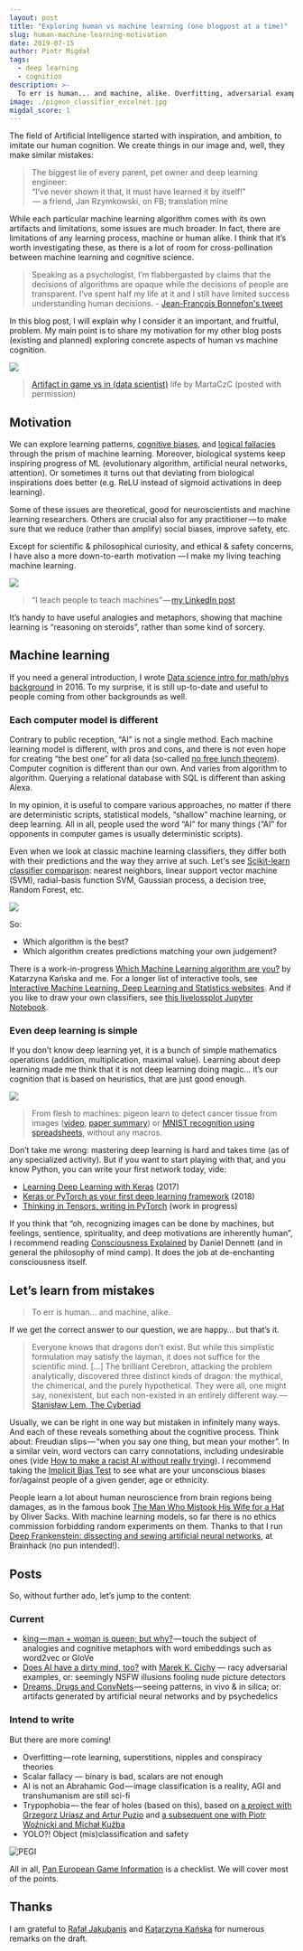 ```yaml
---
layout: post
title: "Exploring human vs machine learning (one blogpost at a time)"
slug: human-machine-learning-motivation
date: 2019-07-15
author: Piotr Migdał
tags:
  - deep learning
  - cognition
description: >-
  To err is human... and machine, alike. Overfitting, adversarial examples, optical illusions, hallucinations, Freudian slips, etc.
image: ./pigeon_classifier_excelnet.jpg
migdal_score: 1
---
```


The field of Artificial Intelligence started with inspiration, and ambition, to imitate our human cognition. We create things in our image and, well, they make similar mistakes:

> The biggest lie of every parent, pet owner and deep learning engineer:  
> “I’ve never shown it that, it must have learned it by itself!”  
>  — a friend, Jan Rzymkowski, on FB; translation mine

While each particular machine learning algorithm comes with its own artifacts and limitations, some issues are much broader. In fact, there are limitations of any learning process, machine or human alike.
I think that it’s worth investigating these, as there is a lot of room for cross-pollination between machine learning and cognitive science.

> Speaking as a psychologist, I’m flabbergasted by claims that the decisions of algorithms are opaque while the decisions of people are transparent. I’ve spent half my life at it and I still have limited success understanding human decisions. - [Jean-François Bonnefon's tweet](https://twitter.com/JFBonnefon/status/1131889460927500288)

In this blog post, I will explain why I consider it an important, and fruitful, problem. My main point is to share my motivation for my other blog posts (existing and planned) exploring concrete aspects of human vs machine cognition.

![](./artifact_data_science_martaczc.jpg)

> [Artifact in game vs in (data scientist)](https://www.deviantart.com/martaczc/art/Artifact-in-game-vs-in-data-scientist-life-609525369) life by MartaCzC (posted with permission)

## Motivation

We can explore learning patterns, [cognitive biases](https://en.wikipedia.org/wiki/List_of_cognitive_biases), and [logical fallacies](https://en.wikipedia.org/wiki/List_of_fallacies) through the prism of machine learning.
Moreover, biological systems keep inspiring progress of ML (evolutionary algorithm, artificial neural networks, attention). Or sometimes it turns out that deviating from biological inspirations does better (e.g. ReLU instead of sigmoid activations in deep learning).

Some of these issues are theoretical, good for neuroscientists and machine learning researchers. Others are crucial also for any practitioner — to make sure that we reduce (rather than amplify) social biases, improve safety, etc.

Except for scientific & philosophical curiosity, and ethical & safety concerns, I have also a more down-to-earth  motivation — I make my living teaching machine learning.

![](./teach_people_to_teach_machines.png)

> “I teach people to teach machines” — [my LinkedIn post](https://www.linkedin.com/feed/update/urn:li:activity:6503583595418914816)

It’s handy to have useful analogies and metaphors, showing that machine learning is “reasoning on steroids”, rather than some kind of sorcery.

## Machine learning

If you need a general introduction, I wrote [Data science intro for math/phys background](https://p.migdal.pl/2016/03/15/data-science-intro-for-math-phys-background.html) in 2016. To my surprise, it is still up-to-date and useful to people coming from other backgrounds as well.

### Each computer model is different

Contrary to public reception, “AI” is not a single method. Each machine learning model is different, with pros and cons, and there is not even hope for creating “the best one” for all data (so-called [no free lunch theorem](https://en.wikipedia.org/wiki/No_free_lunch_theorem)).
Computer cognition is different than our own. And varies from algorithm to algorithm. Querying a relational database with SQL is different than asking Alexa.

In my opinion, it is useful to compare various approaches, no matter if there are deterministic scripts, statistical models, “shallow” machine learning, or deep learning. All in all, people used the word “AI” for many things (“AI” for opponents in computer games is usually deterministic scripts).

Even when we look at classic machine learning classifiers, they differ both with their predictions and the way they arrive at such. Let's see [Scikit-learn classifier comparison](https://scikit-learn.org/stable/auto_examples/classification/plot_classifier_comparison.html): nearest neighbors, linear support vector machine (SVM), radial-basis function SVM, Gaussian process, a decision tree, Random Forest, etc.

![](./sklearn_classifier_comparison.png)

So:

- Which algorithm is the best?
- Which algorithm creates predictions matching your own judgement?

There is a work-in-progress [Which Machine Learning algorithm are you?](https://github.com/stared/which-ml-are-you) by Katarzyna Kańska and me. For a longer list of interactive tools, see [Interactive Machine Learning, Deep Learning and Statistics websites](https://p.migdal.pl/interactive-machine-learning-list/). And if you like to draw your own classifiers, see [this livelossplot Jupyter Notebook](https://github.com/stared/livelossplot/blob/master/examples/2d_prediction_maps.ipynb).

### Even deep learning is simple

If you don’t know deep learning yet, it is a bunch of simple mathematics operations (addition, multiplication, maximal value).
Learning about deep learning made me think that it is not deep learning doing magic… it’s our cognition that is based on heuristics, that are just good enough.

![](./pigeon_classifier_excelnet.jpg)

> From flesh to machines: pigeon learn to detect cancer tissue from images ([video](https://www.youtube.com/watch?v=flzGjnJLyS0), [paper summary](https://www.sciencemag.org/news/2015/11/pigeons-spot-cancer-well-human-experts)) or [MNIST recognition using spreadsheets](http://www.deepexcel.net/), without any macros.

Don’t take me wrong: mastering deep learning is hard and takes time (as of any specialized activity). But if you want to start playing with that, and you know Python, you can write your first network today, vide:

- [Learning Deep Learning with Keras](https://p.migdal.pl/2017/04/30/teaching-deep-learning.html) (2017)
- [Keras or PyTorch as your first deep learning framework](https://deepsense.ai/keras-or-pytorch/) (2018)
- [Thinking in Tensors, writing in PyTorch](https://github.com/stared/thinking-in-tensors-writing-in-pytorch/) (work in progress)

If you think that “oh, recognizing images can be done by machines, but feelings, sentience, spirituality, and deep motivations are inherently human”, I recommend reading [Consciousness Explained](https://en.wikipedia.org/wiki/Consciousness_Explained) by Daniel Dennett (and in general the philosophy of mind camp). It does the job at de-enchanting consciousness itself.

## Let’s learn from mistakes

> To err is human... and machine, alike.

If we get the correct answer to our question, we are happy… but that’s it.

> Everyone knows that dragons don’t exist. But while this simplistic formulation may satisfy the layman, it does not suffice for the scientific mind. […] The brilliant Cerebron, attacking the problem analytically, discovered three distinct kinds of dragon: the mythical, the chimerical, and the purely hypothetical. They were all, one might say, nonexistent, but each non-existed in an entirely different way. — [Stanisław Lem, The Cyberiad](https://www.goodreads.com/quotes/1132401-everyone-knows-that-dragons-don-t-exist-but-while-this-simplistic)

Usually, we can be right in one way but mistaken in infinitely many ways. And each of these reveals something about the cognitive process. Think about: Freudian slips — “when you say one thing, but mean your mother”. In a similar vein, word vectors can carry connotations, including undesirable ones (vide [How to make a racist AI without really trying](http://blog.conceptnet.io/posts/2017/how-to-make-a-racist-ai-without-really-trying/)). I recommend taking the [Implicit Bias Test](https://implicit.harvard.edu/implicit/takeatest.html) to see what are your unconscious biases for/against people of a given gender, age or ethnicity.

People learn a lot about human neuroscience from brain regions being damages, as in the famous book [The Man Who Mistook His Wife for a Hat](https://en.wikipedia.org/wiki/The_Man_Who_Mistook_His_Wife_for_a_Hat) by Oliver Sacks. With machine learning models, so far there is no ethics commission forbidding random experiments on them. Thanks to that I run [Deep Frankenstein: dissecting and sewing artificial neural networks](https://brainhackwarsaw.github.io/index.html#project4), at Brainhack (no pun intended!).

## Posts

So, without further ado, let’s jump to the content:

### Current

- [king — man + woman is queen; but why?](https://p.migdal.pl/2017/01/06/king-man-woman-queen-why.html) — touch the subject of analogies and cognitive metaphors with word embeddings such as word2vec or GloVe
- [Does AI have a dirty mind, too?](https://medium.com/@marekkcichy/does-ai-have-a-dirty-mind-too-6948430e4b2b) with [Marek K. Cichy](https://medium.com/u/5bf0995463b) — racy adversarial examples, or: seemingly NSFW illusions fooling nude picture detectors
- [Dreams, Drugs and ConvNets](https://medium.com/@pmigdal/dreams-drugs-convnets-ae7ed6ad50a5) — seeing patterns, in vivo & in silica; or: artifacts generated by artificial neural networks and by psychedelics

### Intend to write

But there are more coming!

- Overfitting — rote learning, superstitions, nipples and conspiracy theories
- Scalar fallacy — binary is bad, scalars are not enough
- AI is not an Abrahamic God — image classification is a reality, AGI and transhumanism are still sci-fi
- Trypophobia — the fear of holes (based on this), based on [a project with Grzegorz Uriasz and Artur Puzio](https://github.com/cytadela8/trypophobia) and [a subsequent one with Piotr Woźnicki and Michał Kuźba](https://github.com/kmichael08/trypophobia-detection)
- YOLO?! Object (mis)classification and safety

![PEGI](./pegi.png)

All in all, [Pan European Game Information](https://pegi.info/) is a checklist. We will cover most of the points.

## Thanks

I am grateful to [Rafał Jakubanis](https://github.com/rafajak) and [Katarzyna Kańska](http://github.com/kkanska) for numerous remarks on the draft.
